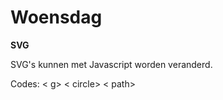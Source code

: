 # Woensdag

**SVG**

SVG's kunnen met Javascript worden veranderd. 

Codes:
< g> 
< circle> 
< path>

